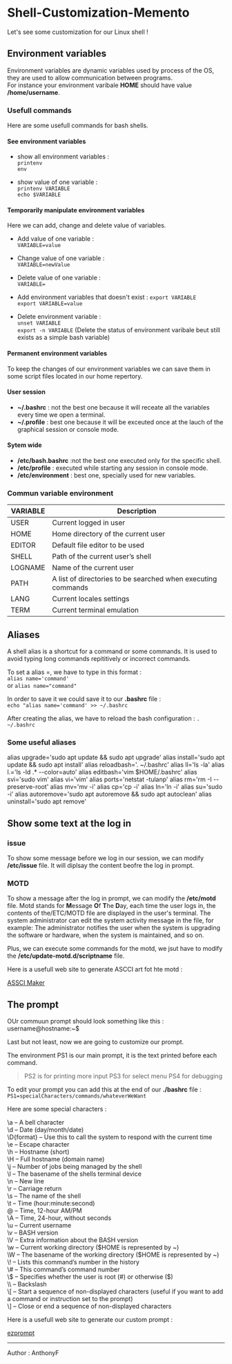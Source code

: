 # Shell-Customization-Memento

Let's see some customization for our Linux shell !

## Environment variables

Environment variables are dynamic variables used by process of the OS, they are used to allow communication between programs.  
For instance your environment varibale **HOME** should have value **/home/username**.

### Usefull commands

Here are some usefull commands for bash shells.

#### See environment variables

- show all environment variables :  
`printenv`  
`env`

- show value of one variable :  
`printenv VARIABLE`  
`echo $VARIABLE`

#### Temporarily manipulate environment variables

Here we can add, change and delete value of variables.

- Add value of one variable :  
`VARIABLE=value`

- Change value of one variable :  
`VARIABLE=newValue`

- Delete value of one variable :  
`VARIABLE=`

- Add environment variables that doesn't exist :
`export VARIABLE`  
`export VARIABLE=value`

- Delete environment variable :  
`unset VARIABLE`  
`export -n VARIABLE` (Delete the status of environment varibale beut still exists as a simple bash variable)

#### Permanent environment variables

To keep the changes of our environment variables we can save them in some script files located in our home repertory.

#### User session

- **~/.bashrc** : not the best one because it will receate all the variables every time we open a terminal.
- **~/.profile** : best one because it will be exceuted once at the lauch of the graphical session or console mode.

#### Sytem wide

- **/etc/bash.bashrc** :not the best one executed only for the specific shell.
- **/etc/profile** : executed while starting any session in console mode.
- **/etc/environment** : best one, specially used for new variables.

### Commun variable environment

| VARIABLE | Description                                                  |
| -------- | ------------------------------------------------------------ |
| USER     | Current logged in user                                       |
| HOME     | Home directory of the current user                           |
| EDITOR   | Default file editor to be used                               |
| SHELL    | Path of the current user’s shell                             |
| LOGNAME  | Name of the current user                                     |
| PATH     | A list of directories to be searched when executing commands |
| LANG     | Current locales settings                                     |
| TERM     | Current terminal emulation                                   |

## Aliases

A shell alias is a shortcut for a command or some commands. It is used to avoid typing long commands repititively or incorrect commands.

To set a alias =, we have to type in this format :  
`alias name='command'`  
or `alias name="command"`

In order to save it we could save it to our **.bashrc** file :  
`echo "alias name='command' >> ~/.bashrc`

After creating the alias, we have to reload the bash configuration :
`. ~/.bashrc`

### Some useful aliases

alias upgrade='sudo apt update && sudo apt upgrade'
alias install='sudo apt update && sudo apt install'
alias reloadbash='. ~/.bashrc'
alias ll='ls -la'
alias l.='ls -ld .* --color=auto'
alias editbash='vim $HOME/.bashrc'
alias svi='sudo vim'
alias vi='vim'
alias ports='netstat -tulanp'
alias rm='rm -I --preserve-root'
alias mv='mv -i'
alias cp='cp -i'
alias ln='ln -i'
alias su='sudo -i'
alias autoremove='sudo apt autoremove && sudo apt autoclean'
alias uninstall='sudo apt remove'

## Show some text at the log in

### issue

To show some message before we log in our session, we can modify **/etc/issue** file. It will diplsay the content beofre the log in prompt.

### MOTD

To show a message after the log in prompt, we can modify the **/etc/motd** file. Motd stands for **M**essage **O**f **T**he **D**ay, each time the user logs in, the contents of the/ETC/MOTD file are displayed in the user's terminal. The system administrator can edit the system activity message in the file, for example: The administrator notifies the user when the system is upgrading the software or hardware, when the system is maintained, and so on.

Plus, we can execute some commands for the motd, we jsut have to modify the **/etc/update-motd.d/scriptname** file.

Here is a usefull web site to generate ASCCI art fot hte motd :

[ASSCI Maker](https://patorjk.com/software/taag/#p=display&f=Graffiti&t=Type%20Something%20)

## The prompt

OUr commuun prompt should look something like this :  
username@hostname:~$

Last but not least, now we are going to customize our prompt.

The environment PS1 is our main prompt, it is the text printed before each command.
> PS2 is for printing more input
> PS3 for select menu 
> PS4 for debugging

To edit your prompt you can add this at the end of our **./bashrc** file :
`PS1=specialCharacters/commands/whateverWeWant`

Here are some special characters :

\a – A bell character  
\d – Date (day/month/date)  
\D{format} – Use this to call the system to respond with the current time  
\e – Escape character  
\h – Hostname (short)  
\H – Full hostname (domain name)  
\j – Number of jobs being managed by the shell  
\l – The basename of the shells terminal device  
\n – New line  
\r – Carriage return  
\s – The name of the shell  
\t – Time (hour:minute:second)  
\@ – Time, 12-hour AM/PM  
\A – Time, 24-hour, without seconds  
\u – Current username  
\v – BASH version  
\V – Extra information about the BASH version  
\w – Current working directory (\$HOME is represented by ~)  
\W – The basename of the working directory (\$HOME is represented by ~)  
\\\! – Lists this command’s number in the history  
\\# – This command’s command number  
\\$ – Specifies whether the user is root (#) or otherwise ($)  
\\\ – Backslash  
\\[ – Start a sequence of non-displayed characters (useful if you want to add a command or instruction set to the prompt)  
\\] – Close or end a sequence of non-displayed characters  

Here is a usefull web site to generate our custom prompt :

[ezprompt](http://ezprompt.net/)

___
Author : AnthonyF
